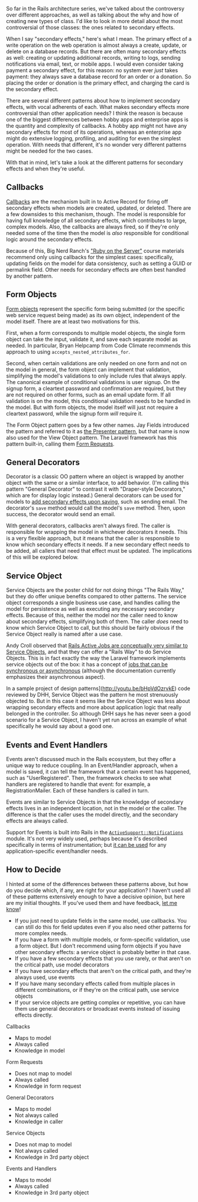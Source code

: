 So far in the Rails architecture series, we've talked about the controversy over different approaches, as well as talking about the why and how of creating new types of class. I'd like to look in more detail about the most controversial of those classes: the ones related to secondary effects.

When I say "secondary effects," here's what I mean. The primary effect of a write operation on the web operation is almost always a create, update, or delete on a database records. But there are often many secondary effects as well: creating or updating additional records, writing to logs, sending notifications via email, text, or mobile apps. I would even consider taking payment a secondary effect, for this reason: no system ever *just* takes payment: they always save a database record for an order or a donation. So placing the order or donation is the primary effect, and charging the card is the secondary effect.

There are several different patterns about how to implement secondary effects, with vocal adherents of each. What makes secondary effects more controversial than other application needs? I think the reason is because one of the biggest differences between hobby apps and enterprise apps is the quantity and complexity of callbacks. A hobby app might not have any secondary effects for most of its operations, whereas an enterprise app might do extensive logging, profiling, and auditing for even the simplest operation. With needs that different, it's no wonder very different patterns might be needed for the two cases.

With that in mind, let's take a look at the different patterns for secondary effects and when they're useful.

## Callbacks

[Callbacks](http://guides.rubyonrails.org/active_record_callbacks.html) are the mechanism built in to Active Record for firing off secondary effects when models are created, updated, or deleted. There are a few downsides to this mechanism, though. The model is responsible for having full knowledge of all secondary effects, which contributes to large, complex models. Also, the callbacks are always fired, so if they're only needed some of the time then the model is *also* responsible for conditional logic around the secondary effects.

Because of this, Big Nerd Ranch's ["Ruby on the Server"]() course materials recommend only using callbacks for the simplest cases: specifically, updating fields on the model for data consistency, such as setting a GUID or permalink field. Other needs for secondary effects are often best handled by another pattern.

## Form Objects

[Form objects](http://culttt.com/2015/11/04/using-form-objects-in-ruby-on-rails) represent the specific form being submitted (or the specific web service request being made) as its own object, independent of the model itself. There are at least two motivations for this.

First, when a form corresponds to multiple model objects, the single form object can take the input, validate it, and save each separate model as needed. In particular, Bryan Helpcamp from Code Climate recommends this approach to using `accepts_nested_attributes_for`.

Second, when certain validations are only needed on one form and not on the model in general, the form object can implement that validation, simplifying the model's validations to only include rules that always apply. The canonical example of conditional validations is user signup. On the signup form, a cleartext password and confirmation are required, but they are not required on other forms, such as an email update form. If all validation is on the model, this conditional validation needs to be handled in the model. But with form objects, the model itself will just not require a cleartext password, while the signup form *will* require it.

The Form Object pattern goes by a few other names. Jay Fields introduced the pattern and referred to it as [the Presenter pattern](http://blog.jayfields.com/2007/03/rails-presenter-pattern.html), but that name is now also used for the View Object pattern. The Laravel framework has this pattern built-in, calling them [Form Requests](http://laravel.com/docs/5.1/validation#form-request-validation).

## General Decorators

Decorator is a classic OO pattern where an object is wrapped by another object with the same or a similar interface, to add behavior. (I'm calling this pattern "General Decorator" to contrast it with "Draper-style Decorators," which are for display logic instead.) General decorators can be used for models to [add secondary effects upon saving](http://blog.codeclimate.com/blog/2012/10/17/7-ways-to-decompose-fat-activerecord-models/), such as sending email. The decorator's `save` method would call the model's `save` method. Then, upon success, the decorator would send an email.

With general decorators, callbacks aren't always fired. The caller is responsible for wrapping the model in whichever decorators it needs. This is a very flexible approach, but it means that the caller is responsible to know which secondary effects it needs. If a new secondary effect needs to be added, all callers that need that effect must be updated. The implications of this will be explored below.

## Service Object

Service Objects are the poster child for not doing things "The Rails Way," but they do offer unique benefits compared to other patterns. The service object corresponds a single business use case, and handles calling the model for persistence as well as executing any necessary secondary effects. Because of this, neither the model nor the caller need to know about secondary effects, simplifying both of them. The caller *does* need to know which Service Object to call, but this should be fairly obvious if the Service Object really is named after a use case.

Andy Croll observed that [Rails Active Jobs are conceptually very similar to Service Objects](http://youtu.be/60LH3em78V8), and that they can offer a "Rails Way" to do Service Objects. This is in fact exactly the way the Laravel framework implements service objects out of the box: it has a concept of [jobs that can be synchronous or asynchronous](http://laravel.com/docs/5.1/queues) (although the documentation currently emphasizes their asynchronous aspect).

In a sample project of design patterns](http://youtu.be/bHpVdOzrvkE) code reviewed by DHH, Service Object was the pattern he most strenuously objected to. But in this case it seems like the Service Object was less about wrapping secondary effects and more about application logic that really belonged in the controller. So although DHH says he has never seen a good scenario for a Service Object, I haven't yet run across an example of what specifically he would say about a good one.

## Events and Event Handlers

Events aren't discussed much in the Rails ecosystem, but they offer a unique way to reduce coupling. In an Event/Handler approach, when a model is saved, it can tell the framework that a certain event has happened, such as "UserRegistered". Then, the framework checks to see what handlers are registered to handle that event: for example, a RegistrationMailer. Each of these handlers is called in turn.

Events are similar to Service Objects in that the knowledge of secondary effects lives in an independent location, not in the model or the caller. The difference is that the caller uses the model directly, and the secondary effects are always called.

Support for Events is built into Rails in the [`ActiveSupport::Notifications`](http://api.rubyonrails.org/classes/ActiveSupport/Notifications.html) module. It's not very widely used, perhaps because it's described specifically in terms of instrumentation; but [it can be used](http://youtu.be/dgUhP606F9w) for any application-specific event/handler needs.

## How to Decide

I hinted at some of the differences between these patterns above, but how do you decide which, if any, are right for your application? I haven't used all of these patterns extensively enough to have a decisive opinion, but here are my initial thoughts. If you've used them and have feedback, [let me know](https://twitter.com/CodingItWrong)!

- If you just need to update fields in the same model, use callbacks. You can still do this for field updates even if you also need other patterns for more complex needs.
- If you have a form with multiple models, or form-specific validation, use a form object. But I don't recommend using form objects if you have other secondary effects: a service object is probably better in that case.
- If you have a few secondary effects that you use rarely, or that aren't on the critical path, use model decorators
- If you have secondary effects that aren't on the critical path, and they're always used, use events
- If you have many secondary effects called from multiple places in different combinations, or if they're on the critical path, use service objects
- If your service objects are getting complex or repetitive, you can have them use general decorators or broadcast events instead of issuing effects directly.

Callbacks
- Maps to model
- Always called
- Knowledge in model

Form Requests
- Does not map to model
- Always called
- Knowledge in form request

General Decorators
- Maps to model
- Not always called
- Knowledge in caller

Service Objects
- Does not map to model
- Not always called
- Knowledge in 3rd party object

Events and Handlers
- Maps to model
- Always called
- Knowledge in 3rd party object
